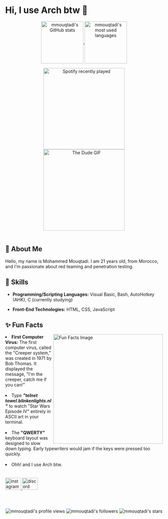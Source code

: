 # Hi, I use Arch btw 👋

<p href="https://github.com/mmouqtadi?tab=repositories" align="center" style="display: flex; justify-content: center; align-items: center; gap: 10px;">
  <a href="https://github.com/mmouqtadi?tab=repositories">
    <img align="center" alt="mmouqtadi's GitHub stats" src="https://github-readme-stats.vercel.app/api?username=mmouqtadi&hide_title=true&show_icons=true&count_private=true&theme=chartreuse-dark&icon_color=00ff00&border_color=00ff00&border_radius=12&card_width=436" style="vertical-align: middle;" height="135" />
    <img align="center" alt="mmouqtadi's most used languages" src="https://github-readme-stats.vercel.app/api/top-langs/?username=mmouqtadi&layout=compact&theme=chartreuse-dark&show_icons=true&icon_color=00ff00&border_color=00ff00&border_radius=12" style="vertical-align: middle;" height="134.5" />
  </a>
</p>


<div align = center>
  <a href="https://open.spotify.com/user/31gh775f3vg7pqh2oqo5q5wpu2ju">
    <img align="center" src="https://spotify-recently-played-readme.vercel.app/api?user=31gh775f3vg7pqh2oqo5q5wpu2ju&count=5&unique=true" height="260" alt="Spotify recently played" />
  </a>
  <img align="center" src="https://media1.tenor.com/m/It_zwL75XXQAAAAd/the-big-lebowski-the-dude.gif" height="260" alt="The Dude GIF" />
</div>

<br clear="both">
<h2 align="left">💫 About Me</h2>
<p align="left">Hello, my name is Mohammed Mouqtadi. I am 21 years old, from Morocco, and I'm passionate about red teaming and penetration testing.</p>


<h2 align="left">🔧 Skills</h2>

- **Programming/Scripting Languages:** Visual Basic, Bash, AutoHotkey (AHK), C (currently studying)

- **Front-End Technologies:** HTML, CSS, JavaScript


<h2>✨ Fun Facts</h2>

<img align = right src="https://media.tenor.com/CDPuQi4b_S0AAAAd/the-big-lebowski-coen-brothers.gif" height="350" alt="Fun Facts Image" />
<li><strong>First Computer Virus:</strong> The first computer virus, called the "Creeper system," was created in 1971 by Bob Thomas. It displayed the message, "I'm the creeper, catch me if you can!"</li><br>
<li>Type <strong><em>"telnet towel.blinkenlights.nl"</em></strong> to watch "Star Wars Episode IV" entirely in ASCII art in your terminal.</li><br>
<li>The <strong>"QWERTY"</strong> keyboard layout was designed to slow down typing. Early typewriters would jam if the keys were pressed too quickly.</li><br>
<li>Ohh! and I use Arch btw.</li>	

<div align="left">
<br><br>
<a href="https://www.instagram.com/mohammed_mouqtadi/" >
  <img src="https://raw.githubusercontent.com/maurodesouza/profile-readme-generator/master/src/assets/icons/social/instagram/default.svg" width="50" height="38" alt="instagram logo"  />
</a>
<a href="https://discord.com/users/1189395486927491152">
  <img src="https://raw.githubusercontent.com/maurodesouza/profile-readme-generator/master/src/assets/icons/social/discord/default.svg" width="50" height="38" alt="discord logo"  />
</a>
</div>

<br clear="both">
<h1></h1>

<div align="center">
	<img alt="mmouqtadi's profile views" src="https://badges.pufler.dev/visits/mmouqtadi/mmouqtadi?style=flat&logo=github&logoColor=green&label=Profile%20views&labelColor=000&color=009900&nocache=timestamp" />
	<img alt="mmouqtadi's followers" src="https://img.shields.io/github/followers/mmouqtadi?style=flat&logo=github&logoColor=green&labelColor=000&color=009900" />
	<img alt="mmouqtadi's stars" src="https://img.shields.io/github/stars/mmouqtadi?style=flat&logo=github&logoColor=green&label=stars&labelColor=000&color=009900" />
</div>
